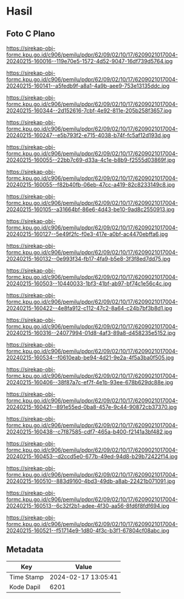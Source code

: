 # Hasil

## Foto C Plano

https://sirekap-obj-formc.kpu.go.id/c906/pemilu/pdpr/62/09/02/10/17/6209021017004-20240215-160016--119e70e5-1572-4d52-9047-16df739d5764.jpg

https://sirekap-obj-formc.kpu.go.id/c906/pemilu/pdpr/62/09/02/10/17/6209021017004-20240215-160141--a5fedb9f-a8a1-4a9b-aee9-753e13135ddc.jpg

https://sirekap-obj-formc.kpu.go.id/c906/pemilu/pdpr/62/09/02/10/17/6209021017004-20240215-160344--2d152616-7cbf-4e92-811e-205b258f3657.jpg

https://sirekap-obj-formc.kpu.go.id/c906/pemilu/pdpr/62/09/02/10/17/6209021017004-20240215-160247--e5b793f2-e715-4038-b74f-fc5af12d193d.jpg

https://sirekap-obj-formc.kpu.go.id/c906/pemilu/pdpr/62/09/02/10/17/6209021017004-20240215-160055--22bb7c69-d33a-4c1e-b8b9-f2555d03869f.jpg

https://sirekap-obj-formc.kpu.go.id/c906/pemilu/pdpr/62/09/02/10/17/6209021017004-20240215-160055--f82b40fb-06eb-47cc-a419-82c8233149c8.jpg

https://sirekap-obj-formc.kpu.go.id/c906/pemilu/pdpr/62/09/02/10/17/6209021017004-20240215-160105--a31664bf-86e6-4d43-be10-9ad8c2550913.jpg

https://sirekap-obj-formc.kpu.go.id/c906/pemilu/pdpr/62/09/02/10/17/6209021017004-20240215-160127--5e49f2fc-f0e3-417e-a0bf-ac4470ebffa6.jpg

https://sirekap-obj-formc.kpu.go.id/c906/pemilu/pdpr/62/09/02/10/17/6209021017004-20240215-160132--0e993f34-fb17-4fa9-b5e8-3f3f8ed7dd75.jpg

https://sirekap-obj-formc.kpu.go.id/c906/pemilu/pdpr/62/09/02/10/17/6209021017004-20240215-160503--10440033-1bf3-41bf-ab97-bf74c1e56c4c.jpg

https://sirekap-obj-formc.kpu.go.id/c906/pemilu/pdpr/62/09/02/10/17/6209021017004-20240215-160422--4e8fa912-c112-47c2-8a64-c24b7bf3b8d1.jpg

https://sirekap-obj-formc.kpu.go.id/c906/pemilu/pdpr/62/09/02/10/17/6209021017004-20240215-160316--24077994-01d8-4af3-89a8-d458235e5152.jpg

https://sirekap-obj-formc.kpu.go.id/c906/pemilu/pdpr/62/09/02/10/17/6209021017004-20240215-160534--f0610eab-be94-4d21-9e2a-4f5a3ba0f505.jpg

https://sirekap-obj-formc.kpu.go.id/c906/pemilu/pdpr/62/09/02/10/17/6209021017004-20240215-160406--38f87a7c-ef7f-4e1b-93ee-678b629dc88e.jpg

https://sirekap-obj-formc.kpu.go.id/c906/pemilu/pdpr/62/09/02/10/17/6209021017004-20240215-160421--891e55ed-0ba8-457e-9c44-90872cb37370.jpg

https://sirekap-obj-formc.kpu.go.id/c906/pemilu/pdpr/62/09/02/10/17/6209021017004-20240215-160438--c7f87585-cdf7-465a-b400-f2141a3bf482.jpg

https://sirekap-obj-formc.kpu.go.id/c906/pemilu/pdpr/62/09/02/10/17/6209021017004-20240215-160453--d2ccd5e0-677b-49ed-94d8-b29b72422f14.jpg

https://sirekap-obj-formc.kpu.go.id/c906/pemilu/pdpr/62/09/02/10/17/6209021017004-20240215-160510--883d9160-4bd3-49db-a8ab-22421b071091.jpg

https://sirekap-obj-formc.kpu.go.id/c906/pemilu/pdpr/62/09/02/10/17/6209021017004-20240215-160513--6c32f2b1-adee-4f30-aa56-8fd6f8fdf694.jpg

https://sirekap-obj-formc.kpu.go.id/c906/pemilu/pdpr/62/09/02/10/17/6209021017004-20240215-160521--f51714e9-1d80-4f3c-b3f1-67804cf08abc.jpg


## Metadata

| Key        | Value               |
| ---------- | ------------------- |
| Time Stamp | 2024-02-17 13:05:41 |
| Kode Dapil | 6201                |



